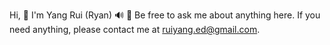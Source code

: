 Hi, 👋 I'm Yang Rui (Ryan) 🔊
💬 Be free to ask me about anything here.
If you need anything, please contact me at ruiyang.ed@gmail.com.
